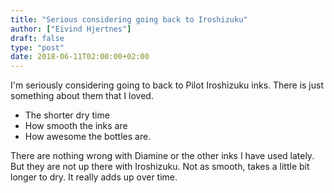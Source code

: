 ```yaml
---
title: "Serious considering going back to Iroshizuku"
author: ["Eivind Hjertnes"]
draft: false
type: "post"
date: 2018-06-11T02:00:00+02:00
---
```


I'm seriously considering going to back to Pilot Iroshizuku inks. There
is just something about them that I loved.

-   The shorter dry time
-   How smooth the inks are
-   How awesome the bottles are.

There are nothing wrong with Diamine or the other inks I have used
lately. But they are not up there with Iroshizuku. Not as smooth, takes
a little bit longer to dry. It really adds up over time.
